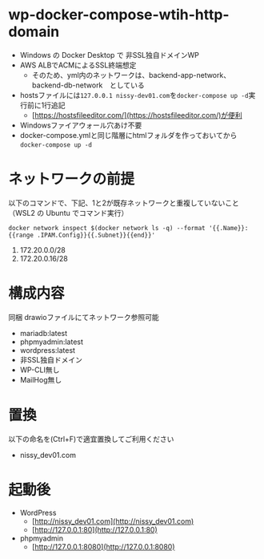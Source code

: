 # wp-docker-compose-wtih-http-domain

* Windows の Docker Desktop で 非SSL独自ドメインWP  
* AWS ALBでACMによるSSL終端想定
  * そのため、yml内のネットワークは、backend-app-network、backend-db-network　としている
* hostsファイルには`127.0.0.1 nissy-dev01.com`を`docker-compose up -d`実行前に1行追記
  * [https://hostsfileeditor.com/](https://hostsfileeditor.com/)が便利
* Windowsファイアウォール穴あけ不要
* docker-compose.ymlと同じ階層にhtmlフォルダを作っておいてから`docker-compose up -d`

# ネットワークの前提

以下のコマンドで、下記、1と2が既存ネットワークと重複していないこと（WSL2 の Ubuntu でコマンド実行）

```
docker network inspect $(docker network ls -q) --format '{{.Name}}: {{range .IPAM.Config}}{{.Subnet}}{{end}}'
```

1. 172.20.0.0/28
2. 172.20.0.16/28

# 構成内容
同梱 drawioファイルにてネットワーク参照可能  
  
* mariadb:latest
* phpmyadmin:latest
* wordpress:latest
* 非SSL独自ドメイン
* WP-CLI無し
* MailHog無し

# 置換

以下の命名を(Ctrl+F)で適宜置換してご利用ください
* nissy_dev01.com

# 起動後

* WordPress
  * [http://nissy_dev01.com](http://nissy_dev01.com)
  * [http://127.0.0.1:80](http://127.0.0.1:80)
* phpmyadmin
  * [http://127.0.0.1:8080](http://127.0.0.1:8080)
